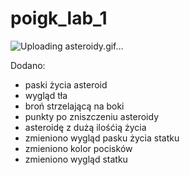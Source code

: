 # poigk_lab_1
![Uploading asteroidy.gif…]()

Dodano:
- paski życia asteroid
- wygląd tła
- broń strzelającą na boki
- punkty po zniszczeniu asteroidy
- asteroidę z dużą ilośćią życia 
- zmieniono wygląd pasku życia statku
- zmieniono kolor pocisków
- zmieniono wygląd statku

